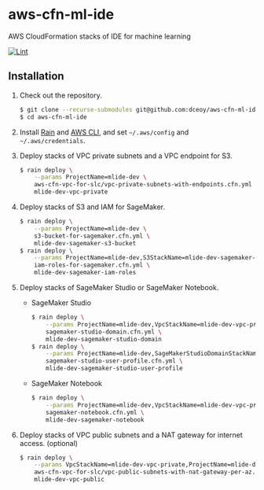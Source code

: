 aws-cfn-ml-ide
==============

AWS CloudFormation stacks of IDE for machine learning

[![Lint](https://github.com/dceoy/aws-cfn-ml-ide/actions/workflows/lint.yml/badge.svg)](https://github.com/dceoy/aws-cfn-ml-ide/actions/workflows/lint.yml)

Installation
------------

1.  Check out the repository.

    ```sh
    $ git clone --recurse-submodules git@github.com:dceoy/aws-cfn-ml-ide.git
    $ cd aws-cfn-ml-ide
    ```

2.  Install [Rain](https://github.com/aws-cloudformation/rain) and [AWS CLI](https://aws.amazon.com/cli/), and set `~/.aws/config` and `~/.aws/credentials`.

3.  Deploy stacks of VPC private subnets and a VPC endpoint for S3.

    ```sh
    $ rain deploy \
        --params ProjectName=mlide-dev \
        aws-cfn-vpc-for-slc/vpc-private-subnets-with-endpoints.cfn.yml \
        mlide-dev-vpc-private
    ```

4.  Deploy stacks of S3 and IAM for SageMaker.

    ```sh
    $ rain deploy \
        --params ProjectName=mlide-dev \
        s3-bucket-for-sagemaker.cfn.yml \
        mlide-dev-sagemaker-s3-bucket
    $ rain deploy \
        --params ProjectName=mlide-dev,S3StackName=mlide-dev-sagemaker-s3-bucket \
        iam-roles-for-sagemaker.cfn.yml \
        mlide-dev-sagemaker-iam-roles
    ```

5.  Deploy stacks of SageMaker Studio or SageMaker Notebook.

    - SageMaker Studio

      ```sh
      $ rain deploy \
          --params ProjectName=mlide-dev,VpcStackName=mlide-dev-vpc-private,IamStackName=mlide-dev-sagemaker-iam-roles \
          sagemaker-studio-domain.cfn.yml \
          mlide-dev-sagemaker-studio-domain
      $ rain deploy \
          --params ProjectName=mlide-dev,SageMakerStudioDomainStackName=mlide-dev-sagemaker-studio-domain \
          sagemaker-studio-user-profile.cfn.yml \
          mlide-dev-sagemaker-studio-user-profile
      ```

    - SageMaker Notebook

      ```sh
      $ rain deploy \
          --params ProjectName=mlide-dev,VpcStackName=mlide-dev-vpc-private,IamStackName=mlide-dev-sagemaker-iam-roles \
          sagemaker-notebook.cfn.yml \
          mlide-dev-sagemaker-notebook
      ```

6.  Deploy stacks of VPC public subnets and a NAT gateway for internet access. (optional)

    ```sh
    $ rain deploy \
        --params VpcStackName=mlide-dev-vpc-private,ProjectName=mlide-dev \
        aws-cfn-vpc-for-slc/vpc-public-subnets-with-nat-gateway-per-az.cfn.yml \
        mlide-dev-vpc-public
    ```
